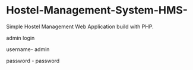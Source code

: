 
# Hostel-Management-System-HMS-
Simple Hostel Management Web Application build with PHP.


admin login

username- admin

password - password


